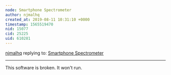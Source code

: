 ```yaml
---
node: Smartphone Spectrometer
author: njmalhq
created_at: 2019-08-11 10:31:10 +0000
timestamp: 1565519470
nid: 15077
cid: 25225
uid: 610281
---
```




[njmalhq](../profile/njmalhq) replying to: [Smartphone Spectrometer](../notes/omarormachea/10-20-2017/smartphone-spectrometer)

----
This software is broken.  It won't run.  
